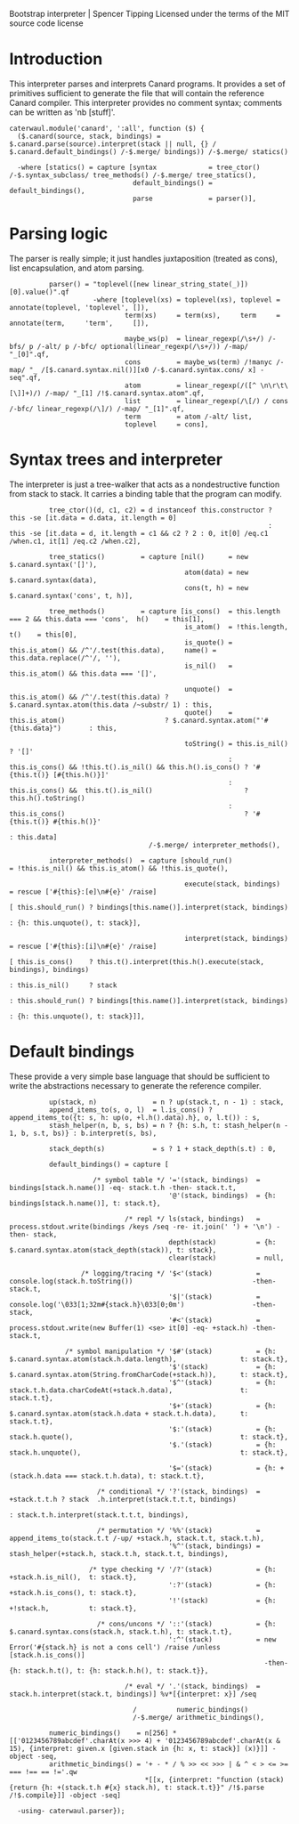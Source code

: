 Bootstrap interpreter | Spencer Tipping
Licensed under the terms of the MIT source code license

# Introduction

This interpreter parses and interprets Canard programs. It provides a set of primitives sufficient to generate the file that will contain the reference Canard compiler. This interpreter
provides no comment syntax; comments can be written as 'nb [stuff]'.

    caterwaul.module('canard', ':all', function ($) {
      ($.canard(source, stack, bindings) = $.canard.parse(source).interpret(stack || null, {} / $.canard.default_bindings() /-$.merge/ bindings)) /-$.merge/ statics()

      -where [statics() = capture [syntax             = tree_ctor() /-$.syntax_subclass/ tree_methods() /-$.merge/ tree_statics(),
                                   default_bindings() = default_bindings(),
                                   parse              = parser()],

# Parsing logic

The parser is really simple; it just handles juxtaposition (treated as cons), list encapsulation, and atom parsing.

              parser() = "toplevel([new linear_string_state(_)])[0].value()".qf
                         -where [toplevel(xs) = toplevel(xs), toplevel = annotate(toplevel, 'toplevel', []),
                                 term(xs)     = term(xs),     term     = annotate(term,     'term',     []),

                                 maybe_ws(p)  = linear_regexp(/\s+/) /-bfs/ p /-alt/ p /-bfc/ optional(linear_regexp(/\s+/)) /-map/ "_[0]".qf,
                                 cons         = maybe_ws(term) /!manyc /-map/ "_ /[$.canard.syntax.nil()][x0 /-$.canard.syntax.cons/ x] -seq".qf,
                                 atom         = linear_regexp(/([^ \n\r\t\[\]]+)/) /-map/ "_[1] /!$.canard.syntax.atom".qf,
                                 list         = linear_regexp(/\[/) / cons /-bfc/ linear_regexp(/\]/) /-map/ "_[1]".qf,
                                 term         = atom /-alt/ list,
                                 toplevel     = cons],

# Syntax trees and interpreter

The interpreter is just a tree-walker that acts as a nondestructive function from stack to stack. It carries a binding table that the program can modify.

              tree_ctor()(d, c1, c2) = d instanceof this.constructor ? this -se [it.data = d.data, it.length = 0]
                                                                     : this -se [it.data = d, it.length = c1 && c2 ? 2 : 0, it[0] /eq.c1 /when.c1, it[1] /eq.c2 /when.c2],

              tree_statics()         = capture [nil()      = new $.canard.syntax('[]'),
                                                atom(data) = new $.canard.syntax(data),
                                                cons(t, h) = new $.canard.syntax('cons', t, h)],

              tree_methods()         = capture [is_cons()  = this.length === 2 && this.data === 'cons',  h()    = this[1],
                                                is_atom()  = !this.length,                               t()    = this[0],
                                                is_quote() = this.is_atom() && /^'/.test(this.data),     name() = this.data.replace(/^'/, ''),
                                                is_nil()   = this.is_atom() && this.data === '[]',

                                                unquote()  = this.is_atom() && /^'/.test(this.data) ? $.canard.syntax.atom(this.data /~substr/ 1) : this,
                                                quote()    = this.is_atom()                         ? $.canard.syntax.atom("'#{this.data}")       : this,

                                                toString() = this.is_nil()                                              ? '[]'
                                                           : this.is_cons() && !this.t().is_nil() && this.h().is_cons() ? '#{this.t()} [#{this.h()}]'
                                                           : this.is_cons() &&  this.t().is_nil()                       ? this.h().toString()
                                                           : this.is_cons()                                             ? '#{this.t()} #{this.h()}'
                                                                                                                        : this.data]
                                       /-$.merge/ interpreter_methods(),

              interpreter_methods()  = capture [should_run()               = !this.is_nil() && this.is_atom() && !this.is_quote(),

                                                execute(stack, bindings)   = rescue ['#{this}:[e]\n#{e}' /raise]
                                                                           [ this.should_run() ? bindings[this.name()].interpret(stack, bindings)
                                                                                               : {h: this.unquote(), t: stack}],

                                                interpret(stack, bindings) = rescue ['#{this}:[i]\n#{e}' /raise]
                                                                           [ this.is_cons()    ? this.t().interpret(this.h().execute(stack, bindings), bindings)
                                                                           : this.is_nil()     ? stack
                                                                           : this.should_run() ? bindings[this.name()].interpret(stack, bindings)
                                                                                               : {h: this.unquote(), t: stack}]],

# Default bindings

These provide a very simple base language that should be sufficient to write the abstractions necessary to generate the reference compiler.

              up(stack, n)              = n ? up(stack.t, n - 1) : stack,
              append_items_to(s, o, l)  = l.is_cons() ? append_items_to({t: s, h: up(o, +l.h().data).h}, o, l.t()) : s,
              stash_helper(n, b, s, bs) = n ? {h: s.h, t: stash_helper(n - 1, b, s.t, bs)} : b.interpret(s, bs),

              stack_depth(s)            = s ? 1 + stack_depth(s.t) : 0,

              default_bindings() = capture [

                         /* symbol table */ '='(stack, bindings)  = bindings[stack.h.name()] -eq- stack.t.h -then- stack.t.t,
                                            '@'(stack, bindings)  = {h: bindings[stack.h.name()], t: stack.t},

                                 /* repl */ ls(stack, bindings)   = process.stdout.write(bindings /keys /seq -re- it.join(' ') + '\n') -then- stack,
                                            depth(stack)          = {h: $.canard.syntax.atom(stack_depth(stack)), t: stack},
                                            clear(stack)          = null,

                      /* logging/tracing */ '$<'(stack)           = console.log(stack.h.toString())                              -then- stack.t,
                                            '$|'(stack)           = console.log('\033[1;32m#{stack.h}\033[0;0m')                 -then- stack,
                                            '#<'(stack)           = process.stdout.write(new Buffer(1) <se> it[0] -eq- +stack.h) -then- stack.t,

                  /* symbol manipulation */ '$#'(stack)           = {h: $.canard.syntax.atom(stack.h.data.length),                t: stack.t},
                                            '$'(stack)            = {h: $.canard.syntax.atom(String.fromCharCode(+stack.h)),      t: stack.t},
                                            '$^'(stack)           = {h: stack.t.h.data.charCodeAt(+stack.h.data),                 t: stack.t.t},
                                            '$+'(stack)           = {h: $.canard.syntax.atom(stack.h.data + stack.t.h.data),      t: stack.t.t},
                                            '$:'(stack)           = {h: stack.h.quote(),                                          t: stack.t},
                                            '$.'(stack)           = {h: stack.h.unquote(),                                        t: stack.t},

                                            '$='(stack)           = {h: +(stack.h.data === stack.t.h.data), t: stack.t.t},

                          /* conditional */ '?'(stack, bindings)  = +stack.t.t.h ? stack  .h.interpret(stack.t.t.t, bindings)
                                                                                 : stack.t.h.interpret(stack.t.t.t, bindings),

                          /* permutation */ '%%'(stack)           = append_items_to(stack.t.t /-up/ +stack.h, stack.t.t, stack.t.h),
                                            '%^'(stack, bindings) = stash_helper(+stack.h, stack.t.h, stack.t.t, bindings),

                        /* type checking */ '/?'(stack)           = {h: +stack.h.is_nil(),  t: stack.t},
                                            ':?'(stack)           = {h: +stack.h.is_cons(), t: stack.t},
                                            '!'(stack)            = {h: +!stack.h,          t: stack.t},

                          /* cons/uncons */ '::'(stack)           = {h: $.canard.syntax.cons(stack.h, stack.t.h), t: stack.t.t},
                                            ':^'(stack)           = new Error('#{stack.h} is not a cons cell') /raise /unless [stack.h.is_cons()]
                                                                    -then- {h: stack.h.t(), t: {h: stack.h.h(), t: stack.t}},

                                 /* eval */ '.'(stack, bindings)  = stack.h.interpret(stack.t, bindings)] %v*[{interpret: x}] /seq

                                   /          numeric_bindings()
                                   /-$.merge/ arithmetic_bindings(),

              numeric_bindings()    = n[256] *[['0123456789abcdef'.charAt(x >>> 4) + '0123456789abcdef'.charAt(x & 15), {interpret: given.x [given.stack in {h: x, t: stack}] (x)}]] -object -seq,
              arithmetic_bindings() = '+ - * / % >> << >>> | & ^ < > <= >= === !== == !='.qw
                                      *[[x, {interpret: "function (stack) {return {h: +(stack.t.h #{x} stack.h), t: stack.t.t}}" /!$.parse /!$.compile}]] -object -seq]

      -using- caterwaul.parser});
